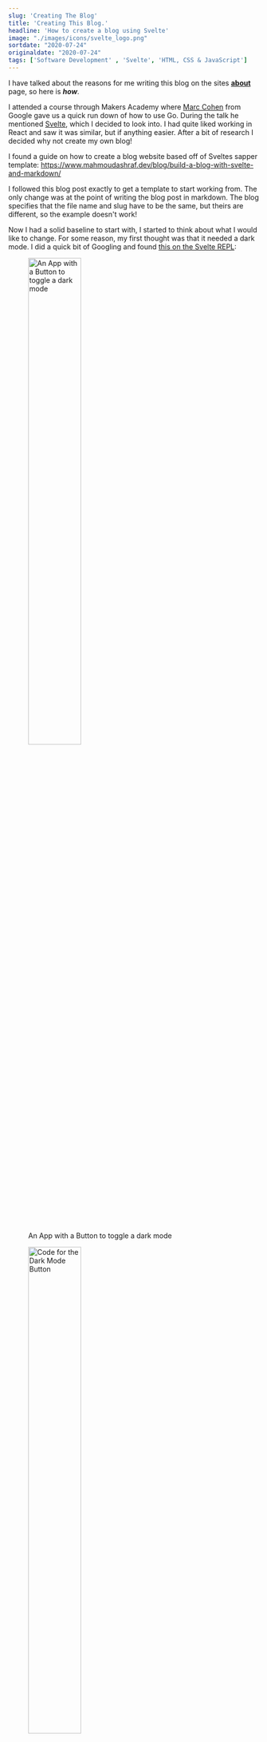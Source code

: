 ```yaml
---
slug: 'Creating The Blog'
title: 'Creating This Blog.'
headline: 'How to create a blog using Svelte'
image: "./images/icons/svelte_logo.png"
sortdate: "2020-07-24"
originaldate: "2020-07-24"
tags: ['Software Development' , 'Svelte', 'HTML, CSS & JavaScript']
---
```


I have talked about the reasons for me writing this blog on the sites <a href="about"><strong>about</strong></a> page, so here is <strong><i>how</i></strong>.

I attended a course through Makers Academy where <a href="https://mco.dev/" target="_blank">Marc Cohen</a> from Google gave us a quick run down of how to use Go. During the talk he mentioned <a href="https://svelte.dev/" target="_blank">Svelte</a>, which I decided to look into. I had quite liked working in React and saw it was similar, but if anything easier. 
After a bit of research I decided why not create my own blog!

I found a guide on how to create a blog website based off of Sveltes sapper template:
<a href="https://www.mahmoudashraf.dev/blog/build-a-blog-with-svelte-and-markdown/" target="_blank">https://www.mahmoudashraf.dev/blog/build-a-blog-with-svelte-and-markdown/</a>

I followed this blog post exactly to get a template to start working from. The only change was at the point of writing the blog post in markdown. The blog specifies that the file name and slug have to be the same, but theirs are different, so the example doesn't work!

Now I had a solid baseline to start with, I started to think about what I would like to change. For some reason, my first thought was that it needed a dark mode. I did a quick bit of Googling and found <a href="https://svelte.dev/repl/ed4fef4beceb4b0eb295d1f9fdf3bd62?version=3.6.9" target="_blank">this on the Svelte REPL</a>:

<div id="imageDiv">
  <figure>
    <img src="https://joshlearningtocode.files.wordpress.com/2020/08/darkmode_app.png" style="width:50%;" alt="An App with a Button to toggle a dark mode"/>
    <figcaption>An App with a Button to toggle a dark mode</figcaption>
  </figure>
  <figure>
    <img src="https://joshlearningtocode.files.wordpress.com/2020/08/darkmode_button.png" style="width:50%;" alt="Code for the Dark Mode Button"/>
    <figcaption>Code for the Button</figcaption></a>
  </figure>
</div>

This puts a button on the screen that lets you swap toggle dark mode on and off. I decided to take it to the next step, instead of having a button, I wanted to have it on my nav bar, and I also wanted to store the selection as a cookie so a users preference would be remembered.

I added the following code to the top of my Nav component:

<div id="codeSnippet">

```javascript
export let dark_toggle;

function toggle() {
  console.log("Start toggle: " + dark_toggle)
  if (dark_toggle === 'false') {
    window.document.body.classList.add('dark-mode')
    localStorage.setItem('dark_mode_toggle', 'true')
    dark_toggle = 'true'
  } else {
    window.document.body.classList.remove('dark-mode')
    localStorage.setItem('dark_mode_toggle', 'false')
    dark_toggle = 'false'
  }
  console.log("End toggle: " + dark_toggle)
}

onMount(async () => {
  dark_toggle = localStorage.getItem('dark_mode_toggle')
  console.log("From Storage: " + dark_toggle)
  if (dark_toggle === 'true') {
    window.document.body.classList.add('dark-mode')
  }
});
```
</div>

The first part is the `toggle()` function, which when activated checks a variable called `dark_toggle`. If it is set to false, then it will apply the dark mode, and set the variable to true. If it is already true it does the opposite. As well as setting the local variable, it also sets an item in `localStorage` called `dark_mode_toggle` to the same value. This means that it is stored locally on the users browser.

The `onMount` method will run as soon as the document is loaded, and it retrieves the flag from `localStorage` and sets the theme accordingly.

I added the following to my Nav code too, in the list which makes up the links:

<div id="codeSnippet">

```javascript
<li><a on:click={toggle}>{dark_toggle === 'true' ? "light" : "dark"} mode</a></li>
```
</div>

So `on:click={toggle}` means it will activate the `toggle()` function when clicked. The text it displays will change depending on what theme is selected too. I also added `cursor: pointer;` to my CSS rules to ensure that the cursor changed to a pointer when hovering over the option in the nav bar. This was the outcome:

<div id="imageDiv">
  <figure>
    <img src="https://joshlearningtocode.files.wordpress.com/2020/07/blog_dark_mode.gif" alt="A gif of my blog switching themes"/>
  </figure>
</div>

After getting this working, I made a few more changes to the front and about pages to make them relevant to me. The next big change I made was to the Recent Posts page. You can see in the blog post I started with that the recent posts were just displayed as a list of links. I wanted mine to be a bit more fancy, with a cover image, title and headline. Looking at how they had created the link using the title in the markdown files, it was easy to add more information. At the beggining of each markdown file, I added headline and image so I could then pull them out when creating the recent posts.

Here is the information in the markdown file:
<div id="codeSnippet">

```md
---
slug: '2020-07-24 creating-the-blog'
title: 'Creating This Blog.'
headline: 'How to create a blog using Svelte'
image: "./images/svelte_logo.png"
---
```
</div>

Which is then accessed in the `index.svelte` file:
<div id="codeSnippet">

```html
{#each posts as post}
	<div>
		<img src={post.image} alt="Post Display"/>
		<a rel='prefetch' href='blog/{post.slug}'><h1>{post.title}</h1></a>
		<h3>{post.headline}</h3>
	</div>
{/each}
```
</div>

Now I had more information to work with, I changed the CSS rules to make the page look more appealing:

<div id="codeSnippet">

```css
#pageTitle {
  margin: 0 0 2em 0;
}

div {
  margin: 0 0 1em 1em;
  width: 100%;
  padding-bottom: 0.5em;
  border-bottom: 1px solid lightgray;
  overflow-x: auto;
}

div img {
  display: block;
  float: left;
  width: 100%;
  max-width: 150px;
  margin: 0 1em 0 0;
}

div h1{
  vertical-align: middle;
}

div h3{
  vertical-align: middle;
  position: relative;
}
```
</div>

The end result was this:

<div id="imageDiv">
  <figure>
    <img src="https://joshlearningtocode.files.wordpress.com/2020/08/recent_posts.png" alt="The improved recent posts page" />
    <figcaption>The improved recent posts page, you must have seen it to get here though!</figcaption>
  </figure>
</div>

Nexy I wanted to host the blog somewhere. Up to now I had been viewing the blog locally using `npm run dev` to run the app on `localhost:3000`. It was helpful as it would automatically update after I saved any files, but I was now ready to deploy it somewhere actually visible to the world. I decided to use GitHub Pages as it is free and integrated directly with my repository.

I found another blog post which was helpful in getting this working:
<a href="https://dev.to/pixeline/how-to-deploy-a-sapper-pwa-on-github-pages-47lc" target="_blank">https://dev.to/pixeline/how-to-deploy-a-sapper-pwa-on-github-pages-47lc</a>

I pretty much followed it to the word here, my only addition was adding this to my `package.json` file in the `scripts {}` section:
<div id="codeSnippet">

```json
"predeploy": "npx sapper export"
```
</div>

This meant that before trying to deploy the app it would always rebuild and export it. I got this working and up on my GitHub Pages pretty quickly, so I can deploy with a simple `npm run reploy`. However running that command every time would be a bit annoying, so I added a GitHub Action to deploy it automatically. 

I found this post which helped me set up a `sapper_build.yml` file:
<a href="https://github.com/marketplace/actions/sapper-action" target="_blank">https://github.com/marketplace/actions/sapper-action</a>

<div id="codeSnippets">

```yml
name: Build Sapper and Deploy to GitHub Pages

on:
    push:
        branches: [ master ]
    pull_request:
        branches: [ master ]

jobs:
  build_deploy:
    runs-on: ubuntu-latest
    steps:
      - uses: actions/checkout@master
      - name: Build Sapper
        uses: truewebartisans/actions-sapper@master
        with:
            args: "--basepath JoshsBlog --legacy"
      - name: Deploy to GitHub Pages
        uses: peaceiris/actions-gh-pages@v3
        with:
          publish_dir: __sapper__/export/JoshsBlog/
          publish_branch: gh-pages
          github_token: ${{ secrets.GITHUB_TOKEN }}
```
</div>

This meant that any time I pushed or merged to master, it would kick off this action, which will build and deploy my project into my gh-pages branch, where GitHub Pages reads the data from.

<div id="imageDiv">
  <figure>
    <img src="https://joshlearningtocode.files.wordpress.com/2020/08/github_actions.png" alt="GitHub Actions running my deploy script" />
    <figcaption>GitHub Actions running my deploy script after each merge</figcaption>
  </figure>
</div>


The end result of all this is the blog you are currently reading! It is hosted here:
<a href="https://joshglasson.github.io/JoshsBlog/" target="_blank">https://joshglasson.github.io/JoshsBlog/</a>


After seeing it live I realised that the posts were in chronological order, as in oldest at the top. That doesn't make much sense for a blog, so I flipped it round by editing the function used to retrieve the posts:

<div id="codeSnippet">

```javascript
export function preload({ params, query }) {
  return this.fetch(`blog.json`).then(r => r.json()).then(posts => {
    posts.sort().reverse()
    return { posts };
  });
}
```
</div>

I then viewed it on my phone and felt some of the images were a bit too small, so I wanted the images to expand when clicked. I started following a guide on <a href="https://www.w3schools.com/howto/howto_css_modal_images.asp" target="_blank">using modals by w3schools</a> which was a helpful starting point. However there was a couple of problems. The first was that `document` did not exist straight away for me, so it would throw an error, the second was their example only worked for one image, to have more than one you would have to specify every single image id.

To solve the first problem, I used `onMount` to wait for the page to load before triggering the script, so `document` definitely existed before I tried accessing it.
To solve the second problem I had to change a little more. Instead of getting a single element by id, I got all elements that had the `img` tag.
<div id="codeSnippet">

```javascript
var img = document.getElementsByTagName("IMG");
```
</div>

Now that I had an array of all my image elements, instead of attaching an `onclick` to a single element, I looped through my array and an attached event listener to each image.

<div id="codeSnippet">

```javascript
for (var i = 0; i < img.length; i++) {
  img[i].addEventListener('click', function(event){
    event.preventDefault()
    modal.style.display = "block";
    modalImg.src = this.src;
    captionText.innerHTML = this.alt;
  });
}; 
```
</div>

This worked exactly as intended!

I wanted to be able to swipe to close the images when viewing on mobile too, so I added some more functions to handle this:

<div id="codeSnippet">

```js
var touchstartY = 0;
var touchendY = 0;
window.addEventListener('touchstart', function(event) {
  if (modal.style.display === 'block') {
    console.log('touchstart');
    console.log(event);
    touchstartY = event.changedTouches[0].screenY;
  }
}, false);

window.addEventListener('touchend', function(event) {
  if (modal.style.display === 'block') {
    console.log('touchend');
    touchendY = event.changedTouches[0].screenY;
    handleGesure();
  }
}, false);

function handleGesure() {
  var swiped = 'swiped: ';
  
  var dif = Math.abs(touchstartY - touchendY);
  var h = window.innerHeight/3;
  console.log(dif)
  if (dif > h) {
    closeModal()
  }
}

function closeModal() {
  modal.style.display = 'none';
  const scrollY = document.body.style.top;
  document.body.style.position = '';
  document.body.style.top = '';
  window.scrollTo(0, parseInt(scrollY || '0') * -1);
  document.body.style.left = ''
  document.body.style.transform = ''
}
```
</div>

Basically this code listens for touches on the screen whilst the modal is open. It records the start and end position for the touches on the y axis (so only swipes up or down). It calculates the difference between the two to see how far the user swiped, then compares that to the height of the screen. If the distance swiped is over a third of the screen size it will trigger the method to close the modal.

I also had to add some styling here to ensure that swiping didn't change the position on the body behind the modal, as at first it would scroll the page. I updated the event listener that opened the modal: 

<div id="codeSnippet">

```javascript
for (var i = 0; i < img.length; i++) {
  img[i].addEventListener('click', function(event){
    event.preventDefault();
    document.body.style.top = `-${window.scrollY}px`;
    modal.style.display = "block";
    modalImg.src = this.src;
    captionText.innerHTML = this.alt;
    document.body.style.position = 'fixed';
  });
}; 
```
</div>

`document.body.style.top = '-${window.scrollY}px'` records the current scroll position on the screen. This had to go before the opening of the modal otherwise the window would change from referring to the body to referring to the modal. `document.body.style.position = 'fixed';` stops the screen from scrolling.

The following in the `closeModal()` function resets these values back to normal upon closing the modal:

<div id="codeSnippet">

```javascript
const scrollY = document.body.style.top;
document.body.style.position = '';
document.body.style.top = '';
window.scrollTo(0, parseInt(scrollY || '0') * -1);
document.body.style.left = ''
document.body.style.transform = ''
```
</div>

I hope this was interesting and helpful to anyone else trying to build a website with Svelte and Sapper!

